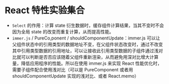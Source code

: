 # React 特性实验集合

- `Select` 的作用：计算 state 衍生数据时，缓存组件计算结果，当其不变时不会因为全局 state 的改变而重复计算，从而提高性能。
- `immer.js` / PureCo,ponent / shouldComponentUpdate：immer.js 可以让父组件状态中的引用类型的数据地址不变，在父组件状态改变时，通过不改变其中引用类型数据的引用地址，可以让接收此引用类型数据的子组件通过浅对比就可以判断是否否应该随着父组件重新渲染，从而避免用深对比增大计算量，降低应用程序的性能。所以在使用 immer.js 来实现 React 性能优化时，需要子组件配合使用浅对比（可以是 PureComponent 或者用 shouldComponentUpdate 实现的浅对比、或者 React.memo）